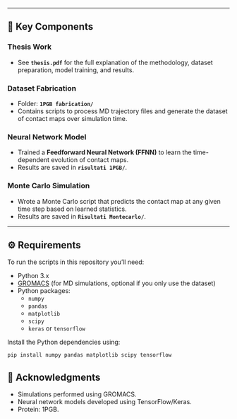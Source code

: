 
---

## 🔬 Key Components

### Thesis Work
- See **`thesis.pdf`** for the full explanation of the methodology, dataset preparation, model training, and results.

### Dataset Fabrication
- Folder: **`1PGB fabrication/`**
- Contains scripts to process MD trajectory files and generate the dataset of contact maps over simulation time.

### Neural Network Model
- Trained a **Feedforward Neural Network (FFNN)** to learn the time-dependent evolution of contact maps.
- Results are saved in **`risultati 1PGB/`**.

### Monte Carlo Simulation
- Wrote a Monte Carlo script that predicts the contact map at any given time step based on learned statistics.
- Results are saved in **`Risultati Montecarlo/`**.

---

## ⚙️ Requirements

To run the scripts in this repository you’ll need:

- Python 3.x
- [GROMACS](https://www.gromacs.org/) (for MD simulations, optional if you only use the dataset)
- Python packages:
  - `numpy`
  - `pandas`
  - `matplotlib`
  - `scipy`
  - `keras` or `tensorflow`
  
Install the Python dependencies using:

```bash
pip install numpy pandas matplotlib scipy tensorflow
```

## 🔗 Acknowledgments
- Simulations performed using GROMACS.
- Neural network models developed using TensorFlow/Keras.
- Protein: 1PGB.

